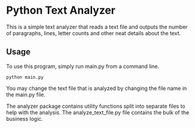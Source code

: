 # Python Text Analyzer
This is a simple text analyzer that reads a text file and outputs the number of paragraphs, lines, letter counts and other neat details about the text.

## Usage
To use this program, simply run main.py from a command line.
```
python main.py
```

You may change the text file that is analyzed by changing the file name in the main.py file.

The analyzer package contains utility functions split into separate files to help with the analysis. 
The analyze_text_file.py file contains the bulk of the business logic.